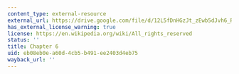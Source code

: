 ```yaml
---
content_type: external-resource
external_url: https://drive.google.com/file/d/12L5fDnHGzJt_zEwb5dJvh6_RE99VhgpH/view?usp=sharing
has_external_license_warning: true
license: https://en.wikipedia.org/wiki/All_rights_reserved
status: ''
title: Chapter 6
uid: eb08eb0e-a60d-4cb5-b491-ee2403d4eb75
wayback_url: ''
---
```


